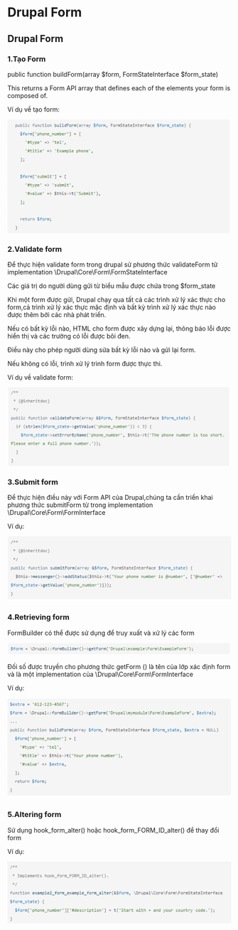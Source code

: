 # Drupal Form

## Drupal Form

### 1.Tạo Form

public function buildForm\(array $form, FormStateInterface $form\_state\)

This returns a Form API array that defines each of the elements your form is composed of.

Ví dụ về tạo form:

![](.gitbook/assets/image.png)

### 2.Validate form

Để thực hiện validate form trong drupal sử phương thức validateForm từ implementation \Drupal\Core\Form\FormStateInterface

Các giá trị do người dùng gửi từ biểu mẫu được chứa trong $form\_state

Khi một form được gửi, Drupal chạy qua tất cả các trình xử lý xác thực cho form,cả trình xử lý xác thực mặc định và bất kỳ trình xử lý xác thực nào được thêm bởi các nhà phát triển.

Nếu có bất kỳ lỗi nào, HTML cho form được xây dựng lại, thông báo lỗi được hiển thị và các trường có lỗi được bôi đen.

Điều này cho phép người dùng sửa bất kỳ lỗi nào và gửi lại form.

Nếu không có lỗi, trình xử lý trình form được thực thi.

Ví dụ về validate form:

![](.gitbook/assets/image%20%284%29.png)

### 3.Submit form

Để thực hiện điều này với Form API của Drupal,chúng ta cần triển khai phương thức submitForm từ trong implementation \Drupal\Core\Form\FormInterface

Ví dụ:

![](.gitbook/assets/image%20%282%29.png)

### 4.Retrieving form

FormBuilder có thể được sử dụng để truy xuất và xử lý các form

![](.gitbook/assets/image%20%283%29.png)

Đối số được truyền cho phương thức getForm \(\) là tên của lớp xác định form và là một implementation của \Drupal\Core\Form\FormInterface

Ví dụ:

![](.gitbook/assets/image%20%285%29.png)

### 5.Altering form

Sử dụng hook\_form\_alter\(\) hoặc hook\_form\_FORM\_ID\_alter\(\) để thay đổi form

Ví dụ:

![](.gitbook/assets/image%20%281%29.png)





